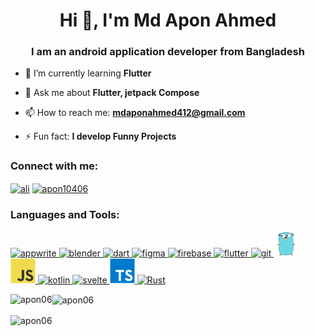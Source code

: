 <h1 align="center">Hi 👋, I'm Md Apon Ahmed</h1>
<h3 align="center">I am an android application developer from Bangladesh</h3>

<!-- <p align="left"> 
    <img src="https://komarev.com/ghpvc/?username=apon06&label=Profile%20views&color=0e75b6&style=flat" alt="apon06" /> 
</p> -->

- 🌱 I’m currently learning **Flutter**

- 💬 Ask me about **Flutter, jetpack Compose**

- 📫 How to reach me: **mdaponahmed412@gmail.com**

- ⚡ Fun fact: **I develop Funny Projects**

<h3 align="left">Connect with me:</h3>


<p align="left">
<a href="https://t.me/apon105" target="blank"><img align="center" src="https://www.svgrepo.com/show/452115/telegram.svg" alt="ali" height="30" width="40" /></a>
<a href="https://instagram.com/apon10406" target="blank"><img align="center" src="https://raw.githubusercontent.com/rahuldkjain/github-profile-readme-generator/master/src/images/icons/Social/instagram.svg" alt="apon10406" height="30" width="40" /></a>
</p>


<h3 align="left">Languages and Tools:</h3>
<p align="left"> 
    <a href="https://appwrite.io" target="_blank" rel="noreferrer"> 
        <img src="https://www.vectorlogo.zone/logos/appwriteio/appwriteio-icon.svg" alt="appwrite" width="40" height="40"/>
    </a>
    <a href="https://www.blender.org/" target="_blank" rel="noreferrer"> 
        <img src="https://download.blender.org/branding/community/blender_community_badge_white.svg" alt="blender" width="40" height="40"/>
    </a>
    <a href="https://dart.dev" target="_blank" rel="noreferrer"> 
        <img src="https://www.vectorlogo.zone/logos/dartlang/dartlang-icon.svg" alt="dart" width="40" height="40"/>
    </a>
    <a href="https://www.figma.com/" target="_blank" rel="noreferrer"> 
        <img src="https://www.vectorlogo.zone/logos/figma/figma-icon.svg" alt="figma" width="40" height="40"/>
    </a>
    <a href="https://firebase.google.com/" target="_blank" rel="noreferrer"> 
        <img src="https://www.vectorlogo.zone/logos/firebase/firebase-icon.svg" alt="firebase" width="40" height="40"/>
    </a>
    <a href="https://flutter.dev" target="_blank" rel="noreferrer"> 
        <img src="https://www.vectorlogo.zone/logos/flutterio/flutterio-icon.svg" alt="flutter" width="40" height="40"/>
    </a>
    <a href="https://git-scm.com/" target="_blank" rel="noreferrer"> 
        <img src="https://www.vectorlogo.zone/logos/git-scm/git-scm-icon.svg" alt="git" width="40" height="40"/>
    </a>
    <a href="https://golang.org" target="_blank" rel="noreferrer"> 
        <img src="https://raw.githubusercontent.com/devicons/devicon/master/icons/go/go-original.svg" alt="go" width="40" height="40"/>
    </a>
    <a href="https://developer.mozilla.org/en-US/docs/Web/JavaScript" target="_blank" rel="noreferrer"> 
        <img src="https://raw.githubusercontent.com/devicons/devicon/master/icons/javascript/javascript-original.svg" alt="javascript" width="40" height="40"/>
    </a>
    <a href="https://kotlinlang.org" target="_blank" rel="noreferrer"> 
        <img src="https://www.vectorlogo.zone/logos/kotlinlang/kotlinlang-icon.svg" alt="kotlin" width="40" height="40"/>
    </a>
    <a href="https://svelte.dev" target="_blank" rel="noreferrer"> 
        <img src="https://upload.wikimedia.org/wikipedia/commons/1/1b/Svelte_Logo.svg" alt="svelte" width="40" height="40"/>
    </a>
    <a href="https://www.typescriptlang.org/" target="_blank" rel="noreferrer"> 
        <img src="https://raw.githubusercontent.com/devicons/devicon/master/icons/typescript/typescript-original.svg" alt="typescript" width="40" height="40"/>
    </a> 
     <a href="https://www.rust-lang.org/" target="_blank" rel="noreferrer"> 
        <img src="https://www.svgrepo.com/show/374056/rust.svg" alt="Rust" width="40" height="40"/>
    </a> 
</p>

<p>
    <img align="left" src="https://github-readme-stats.vercel.app/api/top-langs?username=apon06&show_icons=true&locale=en&layout=compact" alt="apon06" />
</p>

<p>
    <img align="center" src="https://github-readme-stats.vercel.app/api?username=apon06&show_icons=true&locale=en" alt="apon06" />
</p>

<p>
    <img align="center" src="https://github-readme-streak-stats.herokuapp.com/?user=apon06&" alt="apon06" />
</p>
